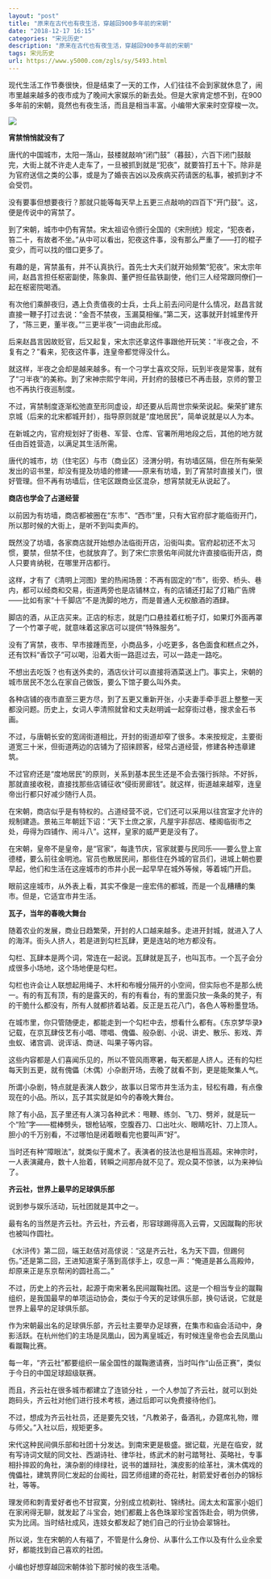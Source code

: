 ```yaml
---
layout: "post"
title: "原来在古代也有夜生活，穿越回900多年前的宋朝"
date: "2018-12-17 16:15"
categories: "宋元历史"
description: "原来在古代也有夜生活，穿越回900多年前的宋朝"
tags: 宋元历史
url: https://www.y5000.com/zgls/sy/5493.html
---
```






现代生活工作节奏很快，但是结束了一天的工作，人们往往不会到家就休息了，闹市里越来越多的夜市成为了晚间大家娱乐的新去处。但是大家肯定想不到，在900多年前的宋朝，竟然也有夜生活，而且是相当丰富。小编带大家来时空穿梭一次。

![](https://img.y5000.com/uploads/allimg/161118/8-16111Q5544D14.jpg)

**宵禁悄悄就没有了**

唐代的中国城市，太阳一落山，鼓楼就敲响“闭门鼓”（暮鼓），六百下闭门鼓敲完，大街上就不许走人走车了，一旦被抓到就是“犯夜”，就要笞打五十下。除非是为官府送信之类的公事，或是为了婚丧吉凶以及疾病买药请医的私事，被抓到才不会受罚。

没有要事但想要夜行？那就只能等每天早上五更三点敲响的四百下“开门鼓”。这，便是传说中的宵禁了。

到了宋朝，城市中仍有宵禁。宋太祖诏令颁行全国的《宋刑统》规定，“犯夜者，笞二十，有故者不坐。”从中可以看出，犯夜这件事，没有那么严重了——打的棍子变少，而可以找的借口更多了。

有趣的是，宵禁虽有，并不认真执行。首先士大夫们就开始频繁“犯夜”。宋太宗年间，赵昌言担任枢密副使，陈象舆、董俨担任盐铁副使，他们三人经常跟同僚们一起在枢密院喝酒。

有次他们乘醉夜归，遇上负责值夜的士兵，士兵上前去问问是什么情况，赵昌言就直接一鞭子打过去说：“金吾不禁夜，玉漏莫相催。”第二天，这事就开封城里传开了，“陈三更，董半夜。”“三更半夜”一词由此形成。

后来赵昌言因故贬官，后又起复，宋太宗还拿这件事跟他开玩笑：“半夜之会，不复有之？”看来，犯夜这件事，连皇帝都觉得没什么。

就这样，半夜之会却是越来越多。有一个刁学士喜欢交际，玩到半夜是常事，就有了“刁半夜”的美称。到了宋神宗熙宁年间，开封府的鼓楼已不再击鼓，京师的警卫也不再执行夜巡制度。

不过，宵禁制度逐渐松弛直至形同虚设，却还要从后周世宗柴荣说起。柴荣扩建东京城（后来的北宋都城开封），指导原则就是“度地居民”，简单说就是以人为本。

在新城之内，官府规划好了街巷、军营、仓库、官署所用地段之后，其他的地方就任由百姓营造，以满足其生活所需。

唐代的城市，坊（住宅区）与市（商业区）泾渭分明，有坊墙区隔，但在所有柴荣发出的诏书里，却没有提及坊墙的修建——原来有坊墙，到了宵禁时直接关门，很好管理。但不再有坊墙后，住宅区跟商业区混杂，想宵禁就无从说起了。

**商店也学会了占道经营**

以前因为有坊墙，商店都被圈在“东市”、“西市”里，只有大官府邸才能临街开门，所以那时候的大街上，是听不到叫卖声的。

既然没了坊墙，各家商店就开始想办法临街开店，沿街叫卖。官府起初还不太习惯，要禁，但禁不住，也就放弃了。到了宋仁宗景佑年间就允许直接临街开店，商人只要肯纳税，在哪里开店都行。

这样，才有了《清明上河图》里的热闹场景：不再有固定的“市”，街旁、桥头、巷内，都可以经商和交易，街道两旁也是店铺林立，有的店铺还打起了灯箱广告牌——比如有家“十千脚店”不是洗脚的地方，而是普通人无权酿酒的酒肆。

脚店的酒，从正店买来。正店的标志，就是门口悬挂着红栀子灯，如果灯外面再罩了一个竹罩子呢，就意味着这家店可以提供“特殊服务”。

没有了宵禁，夜市、早市接踵而至，小商品多，小吃更多，各色面食和糕点之外，还有饮料“香饮子”可以喝，沿着大街一路逛过去，可以一路走一路吃。

不想出去吃饭？也有送外卖的，酒店伙计可以直接将酒菜送上门。事实上，宋朝的城市居民不怎么在家自己做饭，要么下馆子要么叫外卖。

各种店铺的夜市直至三更方尽，到了五更又重新开张，小夫妻手牵手逛上整整一天都没问题。历史上，女词人李清照就曾和丈夫赵明诚一起穿街过巷，搜求金石书画。

不过，与唐朝长安的宽阔街道相比，开封的街道却窄了很多。本来按规定，主要街道宽三十米，但街道两边的店铺为了招徕顾客，经常占道经营，修建各种违章建筑。

不过官府还是“度地居民”的原则，关系到基本民生还是不会去强行拆除。不好拆，那就直接收税，直接找那些店铺征收“侵街房廊钱”。就这样，街道越来越窄，连皇帝出行都只好减少随行人员。

在宋朝，商店似乎是有特权的。占道经营不说，它们还可以采用以往宫室才允许的规制建造。景祐三年朝廷下诏：“天下士庶之家，凡屋宇非邸店、楼阁临街市之处，毋得为四铺作、闹斗八”。这样，皇家的威严更是没有了。

在宋朝，皇帝不是皇帝，是“官家”，每逢节庆，官家就要与民同乐——要么登上宣德楼，要么前往金明池。官员也散居民间，那些住在外城的官员们，进城上朝也要早起，他们和生活在这座城市的市井小民一起早早在城外等候，等着城门开启。

眼前这座城市，从外表上看，其实不像是一座宏伟的都城，而是一个乱糟糟的集市。但是，它适宜市井生活。

**瓦子，当年的春晚大舞台**

随着农业的发展，商业日趋繁荣，开封的人口越来越多。走进开封城，就进入了人的海洋。街头人挤人，若是进到勾栏瓦肆，更是连站的地方都没有。

勾栏、瓦肆本是两个词，常连在一起说。瓦肆就是瓦子，也叫瓦市。一个瓦子会分成很多小场地，这个场地便是勾栏。

勾栏也许会让人联想起用绳子、木杆和布幔分隔开的小空间，但实际也不是那么统一。有的有瓦有顶，有的是露天的，有的有看台，有的里面只放一条条的凳子，有的干脆什么都没有，所有人就都挤着站着。反正是五花八门，各色人等粉墨登场。

在城市里，你只管随便走，都能走到一个勾栏中去，想看什么都有。《东京梦华录》记载，在京瓦肆伎艺有小唱、嘌唱、傀儡、般杂剧、小说、讲史、散乐、影戏、弄虫蚁、诸宫调、说诨话、商谜、叫果子等内容。

这些内容都是人们喜闻乐见的，所以不管风雨寒暑，每天都是人挤人。还有的勾栏每天到五更，就有傀儡（木偶）小杂剧开场，去晚了就看不到，更是能聚集人气。

所谓小杂剧，特点就是表演人数少，故事以日常市井生活为主，轻松有趣，有点像现在的小品。所以，瓦子其实就是如今的春晚大舞台。

除了有小品，瓦子里还有人演习各种武术：甩鞭、练剑、飞刀、劈斧，就是玩一个“险”字——棍棒劈头，银枪钻喉，空腹吞刀、口出吐火、眼睛吃针、刀上顶人。胆小的千万别看，不过哪怕是闭着眼看完也要叫声“好”。

当时还有种“障眼法”，就类似于魔术了。表演者的技法也是相当高超。宋神宗时，一人表演藏舟，数十人抬着，转瞬之间那舟就不见了。观众莫不惊骇，以为来神仙了。

**齐云社，世界上最早的足球俱乐部**

说到参与娱乐活动，玩社团就是其中之一。

最有名的当然是齐云社。齐云社，齐云者，形容球踢得高入云霄，又因蹴鞠的形状也被叫作圆社。

《水浒传》第二回，端王赵佶对高俅说：“这是齐云社，名为天下圆，但踢何伤。”还是第二回，王进知道案子落到高俅手上，叹息一声：“俺道是甚么高殿帅，却原来正是东京帮闲的圆社高二。”

不过，历史上的齐云社，起源于南宋著名民间蹴鞠社团。这是一个相当专业的蹴鞠组织，是我国最早的单项运动协会，类似于今天的足球俱乐部，换句话说，它就是世界上最早的足球俱乐部。

作为宋朝最出名的足球俱乐部，齐云社主要举办足球赛，在集市和庙会活动中，身影活跃。在杭州他们的主场是凤凰山，因为离皇城近，有时候连皇帝也会去凤凰山看蹴鞠比赛。

每一年，“齐云社”都要组织一届全国性的蹴鞠邀请赛，当时叫作“山岳正赛”，类似于今日的中国足球超级联赛。

而且，齐云社在很多城市都建立了连锁分社 ，一个人参加了齐云社，就可以到处跑码头，齐云社对他们进行技术考核，通过后即可以免费接待他们。

不过，想成为齐云社社员，还是要先交钱，“凡教弟子，备酒礼，办筵席礼物，赠与师父。”入社以后，规矩更多。

宋代这种民间俱乐部和社团十分发达。到南宋更是极盛。据记载，光是在临安，就有写诗词文赋的同文社、西湖诗社、律华社，练武术的射弓踏弩社、英略社，专事相扑摔跤的角社，演杂剧的绯绿社，说书的雄辩社，演皮影的绘革社，演木偶戏的傀儡社，建筑界同仁发起的台阁社，园艺师组建的奇花社，射箭爱好者创办的锦标社，等等。

理发师和刺青爱好者也不甘寂寞，分别成立梳剃社、锦绣社。阔太太和富家小姐们在家闲得无聊，就发起了斗宝会，她们都戴上各色珠翠珍宝首饰赴会，明为供佛，实为比阔。当时结社成风，连妓女都发起了她们自己的行业协会翠锦社。

所以说，生在宋朝的人有福了，不管是什么身份、从事什么工作以及有什么业余爱好，都能找到自己喜欢的社团。

小编也好想穿越回宋朝体验下那时候的夜生活嘞。
